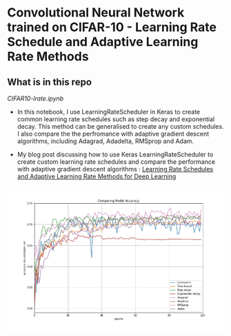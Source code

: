 # Convolutional Neural Network trained on CIFAR-10 - Learning Rate Schedule and Adaptive Learning Rate Methods


## What is in this repo

*CIFAR10-lrate.ipynb*

* In this notebook, I use LearningRateScheduler in Keras to create common learning rate schedules such as step decay and exponential decay. This method can be generalised to create any custom schedules. I also compare the  the perfromance with adaptive gradient descent algorithms, including Adagrad, Adadelta, RMSprop and Adam.

* My blog post discussing how to use Keras LearningRateScheduler to create custom learning rate schedules and compare the performance with adaptive gradient descent algorithms : [Learning Rate Schedules and Adaptive Learning Rate Methods for Deep Learning](https://medium.com/@lskhere/learning-rate-schedules-and-adaptive-learning-rate-methods-for-deep-learning-2c8f433990d1)

![plot](/3-CIFAR10-lrate/accuracy.jpg)

